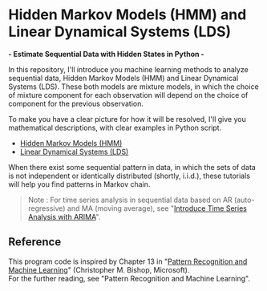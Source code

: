 # Hidden Markov Models (HMM) and Linear Dynamical Systems (LDS)

**\- Estimate Sequential Data with Hidden States in Python \-**

In this repository, I'll introduce you machine learning methods to analyze sequential data, Hidden Markov Models (HMM) and Linear Dynamical Systems (LDS). These both models are mixture models, in which the choice of mixture component for each observation will depend on the choice of component for the previous observation.

To make you have a clear picture for how it will be resolved, I'll give you mathematical descriptions, with clear examples in Python script.

- [Hidden Markov Models (HMM)](01-hmm-em-algorithm.ipynb)
- [Linear Dynamical Systems (LDS)](02-lds-em-algorithm.ipynb)

When there exist some sequential pattern in data, in which the sets of data is not independent or identically distributed (shortly, i.i.d.), these tutorials will help you find patterns in Markov chain.

> Note : For time series analysis in sequential data based on AR (auto-regressive) and MA (moving average), see "[Introduce Time Series Analysis with ARIMA](https://tsmatz.wordpress.com/2017/07/26/time-series-arima-r-tutorial-01-ar-ma/)".

## Reference

This program code is inspired by Chapter 13 in "[Pattern Recognition and Machine Learning](https://www.microsoft.com/en-us/research/uploads/prod/2006/01/Bishop-Pattern-Recognition-and-Machine-Learning-2006.pdf?ranMID=24542&ranEAID=TnL5HPStwNw&ranSiteID=TnL5HPStwNw-g4zE85KQgCXaCQfYBhtuFQ&epi=TnL5HPStwNw-g4zE85KQgCXaCQfYBhtuFQ&irgwc=1&OCID=AID2200057_aff_7593_1243925&tduid=%28ir__vhvv9m6caokf6nb62oprh029if2xo0rux3ga300300%29%287593%29%281243925%29%28TnL5HPStwNw-g4zE85KQgCXaCQfYBhtuFQ%29%28%29&irclickid=_vhvv9m6caokf6nb62oprh029if2xo0rux3ga300300)" (Christopher M. Bishop, Microsoft).<br>
For the further reading, see "Pattern Recognition and Machine Learning".

